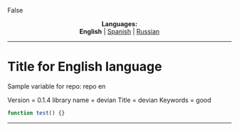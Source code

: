 False
<p align="center"><b>Languages:</b><br /><b>English</b> | <a href="https://github.com/markolofsen/devian/blob/master/README_es.md">Spanish</a> | <a href="https://github.com/markolofsen/devian/blob/master/README_ru.md">Russian</a></p>

---

# Title for English language
Sample variable for repo: repo en

Version = 0.1.4
library name = devian
Title = devian
Keywords = good

```javascript
function test() {}
```
        

---

